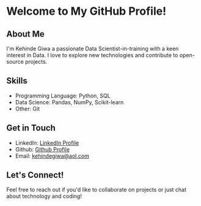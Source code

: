 # Welcome to My GitHub Profile!

## About Me
I'm Kehinde Giwa a passionate Data Scientist-in-training with a keen interest in Data. I love to explore new technologies and contribute to open-source projects.


## Skills
- Programming Language: Python, SQL
- Data Science: Pandas, NumPy, Scikit-learn
- Other: Git

## Get in Touch
- LinkedIn: [LinkedIn Profile](https://www.linkedin.com/in/kehinde-g-86b641b9/)
- Github: [Github Profile](https://github.com/MissKG/Kehinde-Giwa)
- Email: kehindegiwa@aol.com

## Let's Connect!
Feel free to reach out if you'd like to collaborate on projects or just chat about technology and coding!
